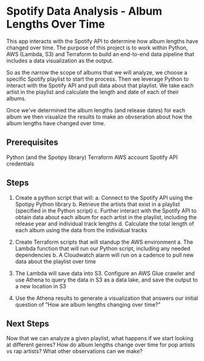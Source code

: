 # Spotify Data Analysis - Album Lengths Over Time
This app interacts with the Spotify API to determine how album lengths have changed over time. The purpose of this project is to work within Python, AWS (Lambda, S3) and Terraform to build an end-to-end data pipeline that includes a data visualization as the output.

So as the narrow the scope of albums that we will analyze, we choose a specific Spotify playlist to start the process. Then we leverage Python to interact with the Spotify API and pull data about that playlist. We take each artist in the playlist and calculate the length and date of each of their albums.

Once we've determined the album lengths (and release dates) for each album we then visualize the results to make an obvseration about how the album lengths have changed over time.

## Prerequisites
Python (and the Spotipy library)
Terraform
AWS account
Spotify API credentials

## Steps
1. Create a python script that will:
   a. Connect to the Spotify API using the Spotipy Python library
  b. Retrieve the artists that exist in a playlist (specified in the Python script)
  c. Further interact with the Spotify API to obtain data about each album for each artist in the playlist, including the release year and individual track lengths
  d. Calculate the total length of each album using the data from the individual tracks

2. Create Terraform scripts that will standup the AWS environment
  a. The Lambda function that will run our Python script, including any needed dependencies
  b. A Cloudwatch alarm will run on a cadence to pull new data about the playlist over time

3. The Lambda will save data into S3. Configure an AWS Glue crawler and use Athena to query the data in S3 as a data lake, and save the output to a new location in S3

4. Use the Athena results to generate a visualization that answers our initial question of "How are album lengths changing over time?"

## Next Steps
Now that we can analyze a given playlist, what happens if we start looking at different genres? How do album lengths change over time for pop artists vs rap artists? What other observations can we make?
